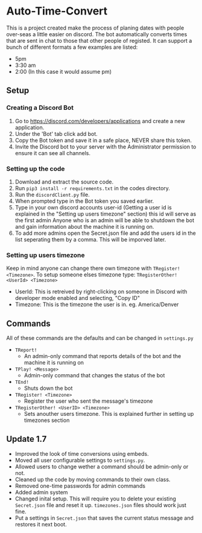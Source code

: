 # Auto-Time-Convert
This is a project created make the process of planing dates with people over-seas a little easier on discord. 
The bot automatically converts times that are sent in chat to those that other people of registed.
It can support a bunch of different formats a few examples are listed:
- 5pm
- 3:30 am
- 2:00 (In this case it would assume pm)

## Setup
### Creating a Discord Bot
1. Go to https://discord.com/developers/applications and create a new application.
2. Under the 'Bot' tab click add bot.
3. Copy the Bot token and save it in a safe place, NEVER share this token.
4. Invite the Discord bot to your server with the Administrator permission to ensure it 
can see all channels.
### Setting up the code
1. Download and extract the source code.
2. Run `pip3 install -r requirements.txt` in the codes directory.
3. Run the `discordClient.py` file.
4. When prompted type in the Bot token you saved earlier.
5. Type in your own discord accounts user-id (Getting a user id is explained in the "Setting up users timezone" section) this id will serve as the first admin
Anyone who is an admin will be able to shutdown the bot and gain information about the machine it is running on.
6. To add more admins open the Secret.json file and add the users id in the list seperating them by a comma. This will be imporved later.
### Setting up users timezone
Keep in mind anyone can change there own timezone with `TRegister! <Timezone>`. To setup someone elses timezone type: `TRegisterOther! <UserId> <Timezone>`
- UserId: This is retreived by right-clicking on someone in Discord with developer mode enabled and selecting, "Copy ID"
- Timezone: This is the timezone the user is in. eg. America/Denver

## Commands
All of these commands are the defaults and can be changed in `settings.py`
- `TReport!`
    - An admin-only command that reports details of the bot and the machine it is running on
- `TPlay! <Message>`
    - Admin-only command that changes the status of the bot
- `TEnd!`
    - Shuts down the bot
- `TRegister! <Timezone>`
    - Register the user who sent the message's timezone
- `TRegisterOther! <UserID> <Timezone>`
    - Sets anouther users timezone.  This is explained further in setting up timezones section

## Update 1.7
- Improved the look of time conversions using embeds.
- Moved all user configurable settings to `settings.py`.
- Allowed users to change wether a command should be admin-only or not.
- Cleaned up the code by moving commands to their own class.
- Removed one-time passwords for admin commands
- Added admin system
- Changed inital setup. This will require you to delete your existing `Secret.json` file and reset it up. `timezones.json` files should work just fine.
- Put a settings in `Secret.json` that saves the current status message and restores it next boot.